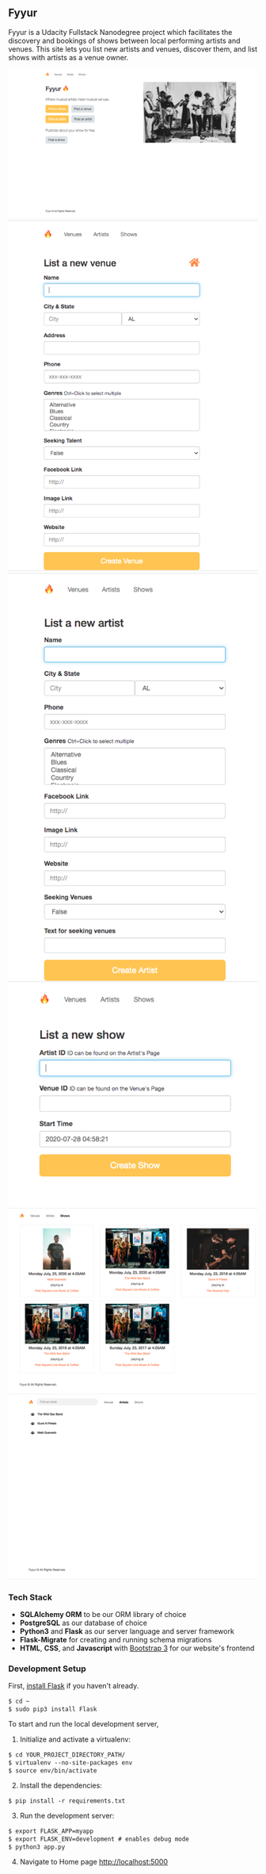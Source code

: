 ## Fyyur

Fyyur is a Udacity Fullstack Nanodegree project which facilitates the discovery and bookings of shows between local performing artists and venues. This site lets you list new artists and venues, discover them, and list shows with artists as a venue owner.

![alt text](screenshots/home.png)
![alt text](screenshots/venue_form.png)
![alt text](screenshots/artist_form.png)
![alt text](screenshots/show_form.png)
![alt text](screenshots/shows.png)
![alt text](screenshots/artists.png)

### Tech Stack


* **SQLAlchemy ORM** to be our ORM library of choice
* **PostgreSQL** as our database of choice
* **Python3** and **Flask** as our server language and server framework
* **Flask-Migrate** for creating and running schema migrations
* **HTML**, **CSS**, and **Javascript** with [Bootstrap 3](https://getbootstrap.com/docs/3.4/customize/) for our website's frontend

### Development Setup

First, [install Flask](http://flask.pocoo.org/docs/1.0/installation/#install-flask) if you haven't already.

  ```
  $ cd ~
  $ sudo pip3 install Flask
  ```

To start and run the local development server,

1. Initialize and activate a virtualenv:
  ```
  $ cd YOUR_PROJECT_DIRECTORY_PATH/
  $ virtualenv --no-site-packages env
  $ source env/bin/activate
  ```

2. Install the dependencies:
  ```
  $ pip install -r requirements.txt
  ```

3. Run the development server:
  ```
  $ export FLASK_APP=myapp
  $ export FLASK_ENV=development # enables debug mode
  $ python3 app.py
  ```

4. Navigate to Home page [http://localhost:5000](http://localhost:5000)